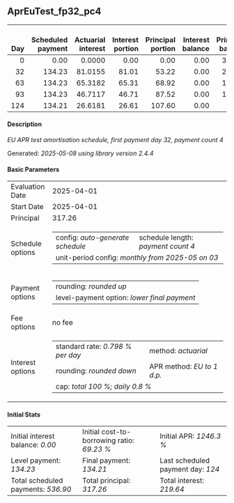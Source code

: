<h2>AprEuTest_fp32_pc4</h2>
<table>
    <thead style="vertical-align: bottom;">
        <th style="text-align: right;">Day</th>
        <th style="text-align: right;">Scheduled payment</th>
        <th style="text-align: right;">Actuarial interest</th>
        <th style="text-align: right;">Interest portion</th>
        <th style="text-align: right;">Principal portion</th>
        <th style="text-align: right;">Interest balance</th>
        <th style="text-align: right;">Principal balance</th>
        <th style="text-align: right;">Total actuarial interest</th>
        <th style="text-align: right;">Total interest</th>
        <th style="text-align: right;">Total principal</th>
    </thead>
    <tr style="text-align: right;">
        <td class="ci00">0</td>
        <td class="ci01" style="white-space: nowrap;">0.00</td>
        <td class="ci02">0.0000</td>
        <td class="ci03">0.00</td>
        <td class="ci04">0.00</td>
        <td class="ci05">0.00</td>
        <td class="ci06">317.26</td>
        <td class="ci07">0.0000</td>
        <td class="ci08">0.00</td>
        <td class="ci09">0.00</td>
    </tr>
    <tr style="text-align: right;">
        <td class="ci00">32</td>
        <td class="ci01" style="white-space: nowrap;">134.23</td>
        <td class="ci02">81.0155</td>
        <td class="ci03">81.01</td>
        <td class="ci04">53.22</td>
        <td class="ci05">0.00</td>
        <td class="ci06">264.04</td>
        <td class="ci07">81.0155</td>
        <td class="ci08">81.01</td>
        <td class="ci09">53.22</td>
    </tr>
    <tr style="text-align: right;">
        <td class="ci00">63</td>
        <td class="ci01" style="white-space: nowrap;">134.23</td>
        <td class="ci02">65.3182</td>
        <td class="ci03">65.31</td>
        <td class="ci04">68.92</td>
        <td class="ci05">0.00</td>
        <td class="ci06">195.12</td>
        <td class="ci07">146.3337</td>
        <td class="ci08">146.32</td>
        <td class="ci09">122.14</td>
    </tr>
    <tr style="text-align: right;">
        <td class="ci00">93</td>
        <td class="ci01" style="white-space: nowrap;">134.23</td>
        <td class="ci02">46.7117</td>
        <td class="ci03">46.71</td>
        <td class="ci04">87.52</td>
        <td class="ci05">0.00</td>
        <td class="ci06">107.60</td>
        <td class="ci07">193.0455</td>
        <td class="ci08">193.03</td>
        <td class="ci09">209.66</td>
    </tr>
    <tr style="text-align: right;">
        <td class="ci00">124</td>
        <td class="ci01" style="white-space: nowrap;">134.21</td>
        <td class="ci02">26.6181</td>
        <td class="ci03">26.61</td>
        <td class="ci04">107.60</td>
        <td class="ci05">0.00</td>
        <td class="ci06">0.00</td>
        <td class="ci07">219.6635</td>
        <td class="ci08">219.64</td>
        <td class="ci09">317.26</td>
    </tr>
</table>
<h4>Description</h4>
<p><i>EU APR test amortisation schedule, first payment day 32, payment count 4</i></p>
<p>Generated: <i>2025-05-08 using library version 2.4.4</i></p>
<h4>Basic Parameters</h4>
<table>
    <tr>
        <td>Evaluation Date</td>
        <td>2025-04-01</td>
    </tr>
    <tr>
        <td>Start Date</td>
        <td>2025-04-01</td>
    </tr>
    <tr>
        <td>Principal</td>
        <td>317.26</td>
    </tr>
    <tr>
        <td>Schedule options</td>
        <td>
            <table>
                <tr>
                    <td>config: <i>auto-generate schedule</i></td>
                    <td>schedule length: <i><i>payment count</i> 4</i></td>
                </tr>
                <tr>
                    <td colspan="2" style="white-space: nowrap;">unit-period config: <i>monthly from 2025-05 on 03</i></td>
                </tr>
            </table>
        </td>
    </tr>
    <tr>
        <td>Payment options</td>
        <td>
            <table>
                <tr>
                    <td>rounding: <i>rounded up</i></td>
                </tr>
                <tr>
                    <td>level-payment option: <i>lower&nbsp;final&nbsp;payment</i></td>
                </tr>
            </table>
        </td>
    </tr>
    <tr>
        <td>Fee options</td>
        <td>no fee
        </td>
    </tr>
    <tr>
        <td>Interest options</td>
        <td>
            <table>
                <tr>
                    <td>standard rate: <i>0.798 % per day</i></td>
                    <td>method: <i>actuarial</i></td>
                </tr>
                <tr>
                    <td>rounding: <i>rounded down</i></td>
                    <td>APR method: <i>EU to 1 d.p.</i></td>
                </tr>
                <tr>
                    <td colspan="2">cap: <i>total 100 %; daily 0.8 %</td>
                </tr>
            </table>
        </td>
    </tr>
</table>
<h4>Initial Stats</h4>
<table>
    <tr>
        <td>Initial interest balance: <i>0.00</i></td>
        <td>Initial cost-to-borrowing ratio: <i>69.23 %</i></td>
        <td>Initial APR: <i>1246.3 %</i></td>
    </tr>
    <tr>
        <td>Level payment: <i>134.23</i></td>
        <td>Final payment: <i>134.21</i></td>
        <td>Last scheduled payment day: <i>124</i></td>
    </tr>
    <tr>
        <td>Total scheduled payments: <i>536.90</i></td>
        <td>Total principal: <i>317.26</i></td>
        <td>Total interest: <i>219.64</i></td>
    </tr>
</table>